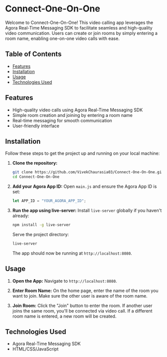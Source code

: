 # Connect-One-On-One

Welcome to Connect-One-On-One! This video calling app leverages the Agora Real-Time Messaging SDK to facilitate seamless and high-quality video communication. Users can create or join rooms by simply entering a room name, enabling one-on-one video calls with ease.

## Table of Contents

-   [Features](#features)
-   [Installation](#installation)
-   [Usage](#usage)
-   [Technologies Used](#technologies-used)

## Features

-   High-quality video calls using Agora Real-Time Messaging SDK
-   Simple room creation and joining by entering a room name
-   Real-time messaging for smooth communication
-   User-friendly interface

## Installation

Follow these steps to get the project up and running on your local machine:

1. **Clone the repository:**

    ```bash
    git clone https://github.com/VivekChaurasia03/Connect-One-On-One.git
    cd Connect-One-On-One
    ```

2. **Add your Agora App ID:**
   Open `main.js` and ensure the Agora App ID is set:

    ```javascript
    let APP_ID = "YOUR_AGORA_APP_ID";
    ```

3. **Run the app using live-server:**
   Install `live-server` globally if you haven't already:

    ```bash
    npm install -g live-server
    ```

    Serve the project directory:

    ```bash
    live-server
    ```

    The app should now be running at `http://localhost:8080`.

## Usage

1. **Open the App:**
   Navigate to `http://localhost:8080`.

2. **Enter Room Name:**
   On the home page, enter the name of the room you want to join. Make sure the other user is aware of the room name.

3. **Join Room:**
   Click the "Join" button to enter the room. If another user joins the same room, you'll be connected via video call. If a different room name is entered, a new room will be created.

## Technologies Used

-   Agora Real-Time Messaging SDK
-   HTML/CSS/JavaScript
